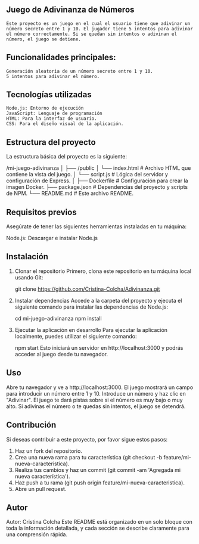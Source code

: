 ## Juego de Adivinanza de Números
    Este proyecto es un juego en el cual el usuario tiene que adivinar un número secreto entre 1 y 10. El jugador tiene 5 intentos para adivinar el número correctamente. Si se quedan sin intentos o adivinan el número, el juego se detiene.
## Funcionalidades principales:
    Generación aleatoria de un número secreto entre 1 y 10.
    5 intentos para adivinar el número.
## Tecnologías utilizadas
    Node.js: Entorno de ejecución 
    JavaScript: Lenguaje de programación 
    HTML: Para la interfaz de usuario.
    CSS: Para el diseño visual de la aplicación.
## Estructura del proyecto
La estructura básica del proyecto es la siguiente:

/mi-juego-adivinanza
│
├── /public
│   └── index.html       # Archivo HTML que contiene la vista del juego.
│   └── script.js        # Lógica del servidor y configuración de Express.
│
├── Dockerfile           # Configuración para crear la imagen Docker.
├── package.json         # Dependencias del proyecto y scripts de NPM.
└── README.md            # Este archivo README.
## Requisitos previos
Asegúrate de tener las siguientes herramientas instaladas en tu máquina:

Node.js: Descargar e instalar Node.js

## Instalación
1. Clonar el repositorio
Primero, clona este repositorio en tu máquina local usando Git:

    git clone https://github.com/Cristina-Colcha/Adivinanza.git
2. Instalar dependencias
Accede a la carpeta del proyecto y ejecuta el siguiente comando para instalar las dependencias de Node.js:

    cd mi-juego-adivinanza
    npm install
3. Ejecutar la aplicación en desarrollo
Para ejecutar la aplicación localmente, puedes utilizar el siguiente comando:

    npm start
Esto iniciará un servidor en http://localhost:3000 y podrás acceder al juego desde tu navegador.

## Uso
Abre tu navegador y ve a http://localhost:3000.
    El juego mostrará un campo para introducir un número entre 1 y 10.
    Introduce un número y haz clic en "Adivinar".
    El juego te dará pistas sobre si el número es muy bajo o muy alto.
    Si adivinas el número o te quedas sin intentos, el juego se detendrá.
## Contribución

Si deseas contribuir a este proyecto, por favor sigue estos pasos:

1. Haz un fork del repositorio.
2. Crea una nueva rama para tu característica (git checkout -b feature/mi-nueva-caracteristica).
3. Realiza tus cambios y haz un commit (git commit -am 'Agregada mi nueva característica').
4. Haz push a tu rama (git push origin feature/mi-nueva-caracteristica).
5. Abre un pull request.

## Autor
Autor: Cristina Colcha
Este README está organizado en un solo bloque con toda la información detallada, y cada sección se describe claramente para una comprensión rápida.
